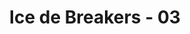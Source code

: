 ---
layout: videojs
title: Ice de Breakers - 03
category: cm
description: >+
    Doing a difficult exam can be mentally taxing. The Ice de Breakers provide Haru with some much-needed refreshment, and even offer tips on guessing answers (not cheating)! Haru probably won't get a high mark this time... but is Ai stealing glances at him?
    
    Translated by @sasori39883522
lang: en
plink: https://hinatacampaign.github.io/ice-de-breakers-03.html
subtitles: 日向坂46ICE DE BREAKERSBREAK 03 疲れた頭を氷でブレイクアイスボックス.en.vtt
video_url: https://www.youtube.com/watch?v=kTirHDdPLyw
thumbnail: https://i.ytimg.com/vi/kTirHDdPLyw/maxresdefault.jpg
upload_date: 2024-04-01
related_links:
- path: /ice-de-breakers-op.html
  label: Intro
- path: /ice-de-breakers-01.html
  label: Episode 1
- path: /ice-de-breakers-02.html
  label: Episode 2
- path: /ice-de-breakers-04.html
  label: Episode 4
- path: /ice-de-breakers-05.html
  label: Episode 5
---